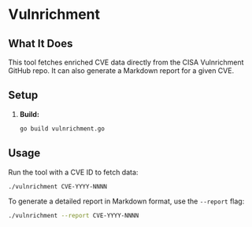 # Vulnrichment

## What It Does
This tool fetches enriched CVE data directly from the CISA Vulnrichment GitHub repo. It can also generate a Markdown report for a given CVE.

## Setup
1. **Build:**
   ```bash
   go build vulnrichment.go
   ```

## Usage
Run the tool with a CVE ID to fetch data:
```bash
./vulnrichment CVE-YYYY-NNNN
```
To generate a detailed report in Markdown format, use the `--report` flag:
```bash
./vulnrichment --report CVE-YYYY-NNNN
```